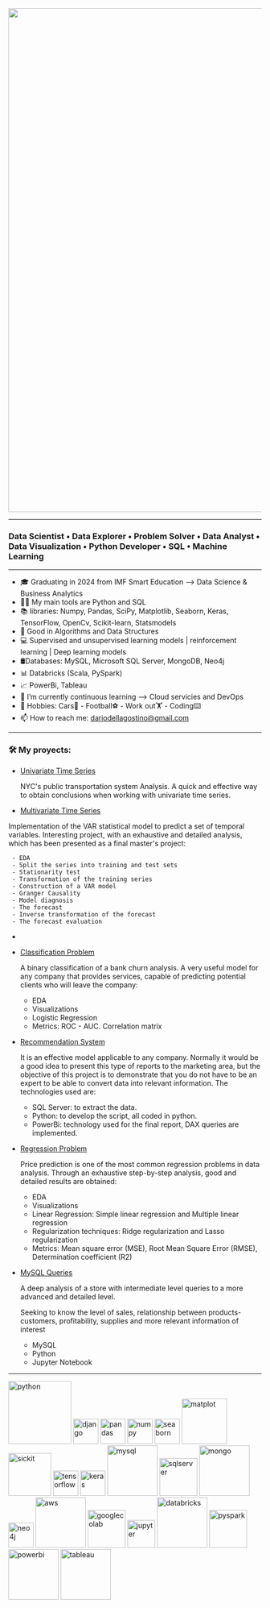 
<img src="https://github.com/user-attachments/assets/d90da905-c229-48e9-8ca1-a993088b1ada" width="1000"/>

-------------------------------------------------------------------------------------
<h3>Data Scientist • Data Explorer • Problem Solver • Data Analyst • Data Visualization • Python Developer • SQL • Machine Learning </h3>

 
-------------------------------------------------------------------------------------
  


- 🎓 Graduating in 2024 from IMF Smart Education --> Data Science & Business Analytics
- 👨‍💻 My main tools are Python and SQL 
- 📚 libraries: Numpy, Pandas, SciPy, Matplotlib, Seaborn, Keras, TensorFlow, OpenCv, Scikit-learn, Statsmodels
- 📐 Good in Algorithms and Data Structures
- 💻 Supervised and unsupervised learning models | reinforcement learning | Deep learning models
- 🛢Databases: MySQL, Microsoft SQL Server, MongoDB, Neo4j
- 📊 Databricks (Scala, PySpark)
- 📈 PowerBi, Tableau 
- 🌱 I’m currently continuous learning --> Cloud servicies and DevOps
- 📌 Hobbies: Cars🚗 - Football⚽️ - Work out🏋️ - Coding⌨️
- 📫 How to reach me: dariodellagostino@gmail.com 


-------------------------------------------------------------------------------------

<h3>🛠️ My proyects:</h3>

-   [Univariate Time Series](https://github.com/DarioDell/Univariate_time_series.git)
   
     NYC's public transportation system Analysis. A quick and effective way to obtain conclusions when working with univariate time series.

-   [Multivariate Time Series](https://github.com/DarioDell/Multivariate_time_series)

  Implementation of the VAR statistical model to predict a set of temporal variables. Interesting project, with an exhaustive and detailed analysis, which has been presented as a final master's project:
  
     - EDA
     - Split the series into training and test sets
     - Stationarity test
     - Transformation of the training series
     - Construction of a VAR model 
     - Granger Causality
     - Model diagnosis
     - The forecast 
     - Inverse transformation of the forecast
     - The forecast evaluation
  -


- [Classification Problem](https://github.com/DarioDell/Binary_classification_problem)

   A binary classification of a bank churn analysis. A very useful model for any company that provides services, capable of predicting potential clients who will leave the company:
     - EDA
     - Visualizations
     - Logistic Regression
     - Metrics: ROC - AUC. Correlation matrix

- [Recommendation System](https://github.com/DarioDell/Recommendation_system)

  It is an effective model applicable to any company. Normally it would be a good idea to present this type of reports to the marketing area, but the objective of this project is to demonstrate that you do not have to be an expert to be able to convert data into 
  relevant information. The technologies used are:
     - SQL Server: to extract the data.
     - Python: to develop the script, all coded in python.
     - PowerBi: technology used for the final report, DAX queries are implemented.
 
 - [Regression Problem](https://github.com/DarioDell/Regression_problem)

   Price prediction is one of the most common regression problems in data analysis. Through an exhaustive step-by-step analysis, good and detailed results are obtained:

     - EDA
     - Visualizations
     - Linear Regression: Simple linear regression and Multiple linear regression
     - Regularization techniques: Ridge regularization and Lasso regularization
     - Metrics: Mean square error (MSE), Root Mean Square Error (RMSE), Determination coefficient (R2)
  
 - [MySQL Queries](https://github.com/DarioDell/MySQL_commerce)
   
   A deep analysis of a store with intermediate level queries to a more advanced and detailed level.

   Seeking to know the level of sales, relationship between products-customers, profitability, supplies and more relevant information of interest

   - MySQL
   - Python
   - Jupyter Notebook
-------------------------------------------------------------------------------------

<img src="https://github.com/user-attachments/assets/850a8ee4-6f2b-458a-8c19-e1f0ca256f53" alt="python" width="125"/>
<img src="https://github.com/user-attachments/assets/49f74d5d-e74a-4bb5-b17e-de50360d8151" alt="django" width="50"/>
<img src="https://github.com/user-attachments/assets/97baab02-c2e5-47dc-8aee-ebaf0e1911b2" alt="pandas" width="50"/>
<img src="https://github.com/user-attachments/assets/b46353bf-acb7-4ebe-9ad3-5d05b1a8a130" alt="numpy" width="50"/>
<img src="https://github.com/user-attachments/assets/bea152f8-fa0f-4fa1-bb79-19749b5884bf" alt="seaborn" width="50"/>
<img src="https://github.com/user-attachments/assets/927ac807-2054-4957-b719-ba57e3cbf3dc" alt="matplot" width="90"/>
<img src="https://github.com/user-attachments/assets/3b5ce7ac-98a2-4180-9173-7ff19e5cbcce" alt="sickit" width="85"/>
<img src="https://github.com/user-attachments/assets/477d46a4-6201-4763-a2d7-68c51e661988" alt="tensorflow" width="50"/>
<img src="https://github.com/user-attachments/assets/7d70c75f-266a-4abc-81c8-704e402a95c1" alt="keras" width="50"/>

<img src="https://github.com/user-attachments/assets/9458c3fc-1aee-4762-bc26-b54d44d6e317" alt="mysql" width="100"/>
<img src="https://github.com/user-attachments/assets/990492bc-1d51-44a3-8535-bfa3a54871ff" alt="sqlserver" width="75"/>
<img src="https://github.com/user-attachments/assets/39510ae0-4218-44b3-9a9c-2a128f966cd7" alt="mongo" width="100"/>
<img src="https://github.com/user-attachments/assets/c1f82832-0dff-4358-a3ad-290e166d07e6" alt="neo4j" width="50"/>
<img src="https://github.com/user-attachments/assets/609f2177-9c7e-4586-9992-5b9e2d60ce16" alt="aws" width="100"/>

<img src="https://github.com/user-attachments/assets/dc9c6d34-b69d-4fa9-9f79-a38e9b10d1ec" alt="googlecolab" width="75"/>
<img src="https://github.com/user-attachments/assets/af712f05-086c-40f2-bcec-823c06cbf8cd" alt="jupyter" width="55"/>
<img src="https://github.com/user-attachments/assets/32370b69-d574-4586-8b9d-7c98fd39bb28" alt="databricks" width="100"/>
<img src="https://github.com/user-attachments/assets/c18d0c34-ac9c-45e3-9850-08cc83b7c90f" alt="pyspark" width="75"/>


<img src="https://github.com/user-attachments/assets/31aafaac-dad8-45a6-a2e9-51e263185fb6" alt="powerbi" width="100"/>
<img src="https://github.com/user-attachments/assets/89890dd8-689e-4d62-b2dd-5d1de4bc93c4" alt="tableau" width="100"/>









